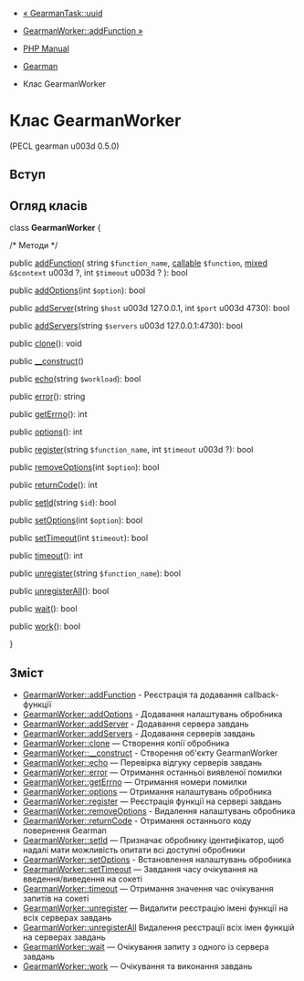 - [« GearmanTask::uuid](gearmantask.uuid.md)
- [GearmanWorker::addFunction »](gearmanworker.addfunction.md)

- [PHP Manual](index.md)
- [Gearman](book.gearman.md)
- Клас GearmanWorker

# Клас GearmanWorker

(PECL gearman u003d 0.5.0)

## Вступ

## Огляд класів

class **GearmanWorker** {

/\* Методи \*/

public [addFunction](gearmanworker.addfunction.md)(
string `$function_name`,
[callable](language.types.callable.md) `$function`,
[mixed](language.types.declarations.md#language.types.declarations.mixed)
`&$context` u003d ?,
int `$timeout` u003d ?
): bool

public [addOptions](gearmanworker.addoptions.md)(int `$option`): bool

public [addServer](gearmanworker.addserver.md)(string `$host` u003d
127.0.0.1, int `$port` u003d 4730): bool

public [addServers](gearmanworker.addservers.md)(string `$servers` u003d
127.0.0.1:4730): bool

public [clone](gearmanworker.clone.md)(): void

public [\_\_construct](gearmanworker.construct.md)()

public [echo](gearmanworker.echo.md)(string `$workload`): bool

public [error](gearmanworker.error.md)(): string

public [getErrno](gearmanworker.geterrno.md)(): int

public [options](gearmanworker.options.md)(): int

public [register](gearmanworker.register.md)(string `$function_name`,
int `$timeout` u003d ?): bool

public [removeOptions](gearmanworker.removeoptions.md)(int `$option`):
bool

public [returnCode](gearmanworker.returncode.md)(): int

public [setId](gearmanworker.setid.md)(string `$id`): bool

public [setOptions](gearmanworker.setoptions.md)(int `$option`): bool

public [setTimeout](gearmanworker.settimeout.md)(int `$timeout`): bool

public [timeout](gearmanworker.timeout.md)(): int

public [unregister](gearmanworker.unregister.md)(string
`$function_name`): bool

public [unregisterAll](gearmanworker.unregisterall.md)(): bool

public [wait](gearmanworker.wait.md)(): bool

public [work](gearmanworker.work.md)(): bool

}

## Зміст

- [GearmanWorker::addFunction](gearmanworker.addfunction.md) -
Реєстрація та додавання callback-функції
- [GearmanWorker::addOptions](gearmanworker.addoptions.md) -
Додавання налаштувань обробника
- [GearmanWorker::addServer](gearmanworker.addserver.md) -
Додавання сервера завдань
- [GearmanWorker::addServers](gearmanworker.addservers.md) -
Додавання серверів завдань
- [GearmanWorker::clone](gearmanworker.clone.md) — Створення копії
обробника
- [GearmanWorker::\_\_construct](gearmanworker.construct.md) -
Створення об'єкту GearmanWorker
- [GearmanWorker::echo](gearmanworker.echo.md) — Перевірка відгуку
серверів завдань
- [GearmanWorker::error](gearmanworker.error.md) — Отримання
останньої виявленої помилки
- [GearmanWorker::getErrno](gearmanworker.geterrno.md) — Отримання
номери помилки
- [GearmanWorker::options](gearmanworker.options.md) — Отримання
налаштувань обробника
- [GearmanWorker::register](gearmanworker.register.md) — Реєстрація
функції на сервері завдань
- [GearmanWorker::removeOptions](gearmanworker.removeoptions.md) -
Видалення налаштувань обробника
- [GearmanWorker::returnCode](gearmanworker.returncode.md) -
Отримання останнього коду повернення Gearman
- [GearmanWorker::setId](gearmanworker.setid.md) — Призначає
обробнику ідентифікатор, щоб надалі мати можливість
опитати всі доступні обробники
- [GearmanWorker::setOptions](gearmanworker.setoptions.md) -
Встановлення налаштувань обробника
- [GearmanWorker::setTimeout](gearmanworker.settimeout.md) — Завдання
часу очікування на введення/виведення на сокеті
- [GearmanWorker::timeout](gearmanworker.timeout.md) — Отримання
значення час очікування запитів на сокеті
- [GearmanWorker::unregister](gearmanworker.unregister.md) — Видалити
реєстрацію імені функції на всіх серверах завдань
- [GearmanWorker::unregisterAll](gearmanworker.unregisterall.md)
Видалення реєстрації всіх імен функцій на серверах завдань
- [GearmanWorker::wait](gearmanworker.wait.md) — Очікування запиту з
одного із сервера завдань
- [GearmanWorker::work](gearmanworker.work.md) — Очікування та
виконання завдань

